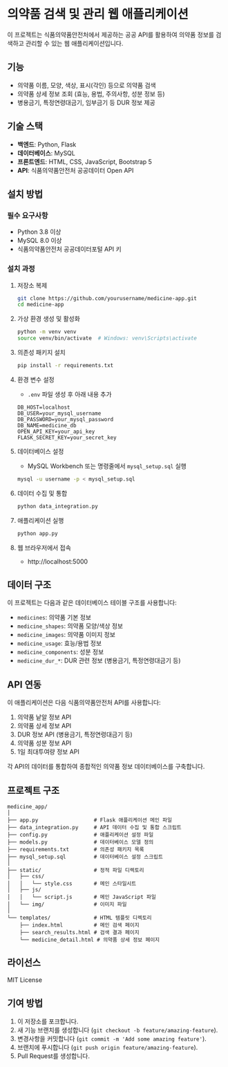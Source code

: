 # 의약품 검색 및 관리 웹 애플리케이션

이 프로젝트는 식품의약품안전처에서 제공하는 공공 API를 활용하여 의약품 정보를 검색하고 관리할 수 있는 웹 애플리케이션입니다.

## 기능

- 의약품 이름, 모양, 색상, 표시(각인) 등으로 의약품 검색
- 의약품 상세 정보 조회 (효능, 용법, 주의사항, 성분 정보 등)
- 병용금기, 특정연령대금기, 임부금기 등 DUR 정보 제공

## 기술 스택

- **백엔드**: Python, Flask
- **데이터베이스**: MySQL
- **프론트엔드**: HTML, CSS, JavaScript, Bootstrap 5 
- **API**: 식품의약품안전처 공공데이터 Open API

## 설치 방법

### 필수 요구사항

- Python 3.8 이상
- MySQL 8.0 이상
- 식품의약품안전처 공공데이터포털 API 키

### 설치 과정

1. 저장소 복제
   ```bash
   git clone https://github.com/yourusername/medicine-app.git
   cd medicine-app
   ```

2. 가상 환경 생성 및 활성화
   ```bash
   python -m venv venv
   source venv/bin/activate  # Windows: venv\Scripts\activate
   ```

3. 의존성 패키지 설치
   ```bash
   pip install -r requirements.txt
   ```

4. 환경 변수 설정
   - `.env` 파일 생성 후 아래 내용 추가
   ```
   DB_HOST=localhost
   DB_USER=your_mysql_username
   DB_PASSWORD=your_mysql_password
   DB_NAME=medicine_db
   OPEN_API_KEY=your_api_key
   FLASK_SECRET_KEY=your_secret_key
   ```

5. 데이터베이스 설정
   - MySQL Workbench 또는 명령줄에서 `mysql_setup.sql` 실행
   ```bash
   mysql -u username -p < mysql_setup.sql
   ```

6. 데이터 수집 및 통합
   ```bash
   python data_integration.py
   ```

7. 애플리케이션 실행
   ```bash
   python app.py
   ```

8. 웹 브라우저에서 접속
   - http://localhost:5000

## 데이터 구조

이 프로젝트는 다음과 같은 데이터베이스 테이블 구조를 사용합니다:

- `medicines`: 의약품 기본 정보
- `medicine_shapes`: 의약품 모양/색상 정보
- `medicine_images`: 의약품 이미지 정보
- `medicine_usage`: 효능/용법 정보
- `medicine_components`: 성분 정보
- `medicine_dur_*`: DUR 관련 정보 (병용금기, 특정연령대금기 등)

## API 연동

이 애플리케이션은 다음 식품의약품안전처 API를 사용합니다:

1. 의약품 낱알 정보 API
2. 의약품 상세 정보 API
3. DUR 정보 API (병용금기, 특정연령대금기 등)
4. 의약품 성분 정보 API
5. 1일 최대투여량 정보 API

각 API의 데이터를 통합하여 종합적인 의약품 정보 데이터베이스를 구축합니다.

## 프로젝트 구조

```
medicine_app/
│
├── app.py                  # Flask 애플리케이션 메인 파일
├── data_integration.py     # API 데이터 수집 및 통합 스크립트
├── config.py               # 애플리케이션 설정 파일
├── models.py               # 데이터베이스 모델 정의
├── requirements.txt        # 의존성 패키지 목록
├── mysql_setup.sql         # 데이터베이스 설정 스크립트
│
├── static/                 # 정적 파일 디렉토리
│   ├── css/
│   │   └── style.css       # 메인 스타일시트
│   ├── js/
│   │   └── script.js       # 메인 JavaScript 파일
│   └── img/                # 이미지 파일
│
└── templates/              # HTML 템플릿 디렉토리
    ├── index.html          # 메인 검색 페이지
    ├── search_results.html # 검색 결과 페이지
    └── medicine_detail.html # 의약품 상세 정보 페이지
```

## 라이선스

MIT License

## 기여 방법

1. 이 저장소를 포크합니다.
2. 새 기능 브랜치를 생성합니다 (`git checkout -b feature/amazing-feature`).
3. 변경사항을 커밋합니다 (`git commit -m 'Add some amazing feature'`).
4. 브랜치에 푸시합니다 (`git push origin feature/amazing-feature`).
5. Pull Request를 생성합니다.